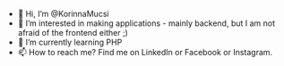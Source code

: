 - 👋 Hi, I’m @KorinnaMucsi
- 👀 I’m interested in making applications - mainly backend, but I am not afraid of the frontend either ;)
- 🌱 I’m currently learning PHP
- 📫 How to reach me? Find me on LinkedIn or Facebook or Instagram.

<!---
KorinnaMucsi/KorinnaMucsi is a ✨ special ✨ repository because its `README.md` (this file) appears on your GitHub profile.
You can click the Preview link to take a look at your changes.
--->
